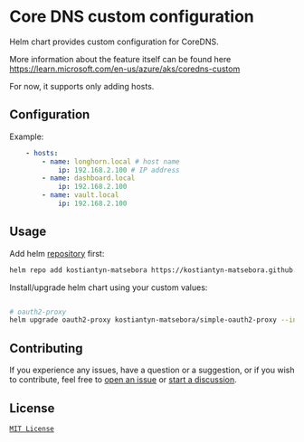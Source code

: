 # Core DNS custom configuration

Helm chart provides custom configuration for CoreDNS.

More information about the feature itself can be found here https://learn.microsoft.com/en-us/azure/aks/coredns-custom

For now, it supports only adding hosts.

## Configuration

Example:

```yaml
    - hosts: 
        - name: longhorn.local # host name
            ip: 192.168.2.100 # IP address
        - name: dashboard.local
            ip: 192.168.2.100
        - name: vault.local
            ip: 192.168.2.100
```

## Usage

Add helm [repository](https://kostiantyn-matsebora.github.io/helm-charts/) first:

```bash
helm repo add kostiantyn-matsebora https://kostiantyn-matsebora.github.io/helm-charts/
```

Install/upgrade helm chart using your custom values:

```bash

# oauth2-proxy
helm upgrade oauth2-proxy kostiantyn-matsebora/simple-oauth2-proxy --install --values ./custom-values.yaml

```

## Contributing

If you experience any issues, have a question or a suggestion, or if you wish
to contribute, feel free to [open an issue][issues] or
[start a discussion][discussions].

[issues]: https://github.com/kostiantyn-matsebora/helm-coredns-custom/issues
[discussions]: https://github.com/kostiantyn-matsebora/helm-coredns-custom/discussions

## License

[`MIT License`](../LICENSE)
